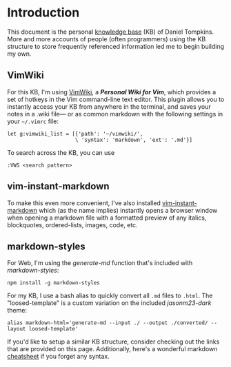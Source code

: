 # Introduction

This document is the personal [knowledge base](https://en.wikipedia.org/wiki/Knowledge_base) (KB) of Daniel Tompkins. More and more accounts of people (often programmers) using the KB structure to store frequently referenced information led me to begin building my own.

## VimWiki

For this KB, I'm using [VimWiki](https://github.com/vimwiki/vimwiki), a _**Personal Wiki for Vim**_, which provides a set of hotkeys in the Vim command-line text editor. This plugin allows you to instantly access your KB from anywhere in the terminal, and saves your notes in a .wiki file&mdash; or as common markdown with the following settings in your `~/.vimrc` file: 

```
let g:vimwiki_list = [{'path': '~/vimwiki/',
                      \ 'syntax': 'markdown', 'ext': '.md'}]
```

To search across the KB, you can use

```
:VWS <search pattern>
```

## vim-instant-markdown

To make this even more convenient, I've also installed [vim-instant-markdown](https://github.com/suan/vim-instant-markdown) which (as the name implies) instantly opens a browser window when opening a markdown file with a formatted preview of any italics, blockquotes, ordered-lists, images, code, etc.  

## markdown-styles

For Web, I'm using the _generate-md_ function that's included with *markdown-styles*: 

```
npm install -g markdown-styles
```

For my KB, I use a bash alias to quickly convert all ```.md``` files to ```.html```. The "loosed-template" is a custom variation on the included _jasonm23-dark_ theme: 

```
alias markdown-html='generate-md --input ./ --output ./converted/ --layout loosed-template'
``` 

If you'd like to setup a similar KB structure, consider checking out the links that are provided on this page. Additionally, here's a wonderful markdown [cheatsheet](https://www.markdownguide.org/cheat-sheet/) if you forget any syntax.
